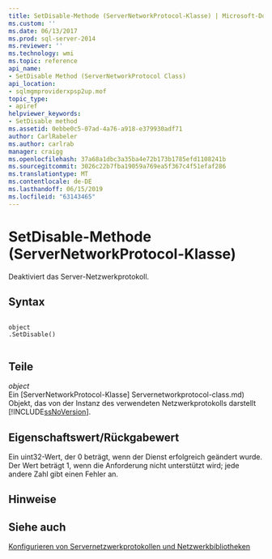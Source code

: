 ```yaml
---
title: SetDisable-Methode (ServerNetworkProtocol-Klasse) | Microsoft-Dokumentation
ms.custom: ''
ms.date: 06/13/2017
ms.prod: sql-server-2014
ms.reviewer: ''
ms.technology: wmi
ms.topic: reference
api_name:
- SetDisable Method (ServerNetworkProtocol Class)
api_location:
- sqlmgmproviderxpsp2up.mof
topic_type:
- apiref
helpviewer_keywords:
- SetDisable method
ms.assetid: 0ebbe0c5-07ad-4a76-a918-e379930adf71
author: CarlRabeler
ms.author: carlrab
manager: craigg
ms.openlocfilehash: 37a68a1dbc3a35ba4e72b173b1785efd1108241b
ms.sourcegitcommit: 3026c22b7fba19059a769ea5f367c4f51efaf286
ms.translationtype: MT
ms.contentlocale: de-DE
ms.lasthandoff: 06/15/2019
ms.locfileid: "63143465"
---
```

# <a name="setdisable-method-servernetworkprotocol-class"></a>SetDisable-Methode (ServerNetworkProtocol-Klasse)
  Deaktiviert das Server-Netzwerkprotokoll.  
  
## <a name="syntax"></a>Syntax  
  
```  
  
object  
.SetDisable()  
  
```  
  
## <a name="parts"></a>Teile  
 *object*  
 Ein [ServerNetworkProtocol-Klasse] Servernetworkprotocol-class.md) Objekt, das von der Instanz des verwendeten Netzwerkprotokolls darstellt [!INCLUDE[ssNoVersion](../../../includes/ssnoversion-md.md)].  
  
## <a name="property-valuereturn-value"></a>Eigenschaftswert/Rückgabewert  
 Ein uint32-Wert, der 0 beträgt, wenn der Dienst erfolgreich geändert wurde. Der Wert beträgt 1, wenn die Anforderung nicht unterstützt wird; jede andere Zahl gibt einen Fehler an.  
  
## <a name="remarks"></a>Hinweise  
  
## <a name="see-also"></a>Siehe auch  
 [Konfigurieren von Servernetzwerkprotokollen und Netzwerkbibliotheken](https://msdn.microsoft.com/library/ms177485\(v=sql.100\).aspx)  
  
  

